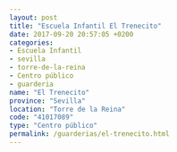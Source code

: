```yaml
---
layout: post
title: "Escuela Infantil El Trenecito"
date: 2017-09-20 20:57:05 +0200
categories:
- Escuela Infantil
- sevilla
- torre-de-la-reina
- Centro público
- guarderia
name: "El Trenecito"
province: "Sevilla"
location: "Torre de la Reina"
code: "41017089"
type: "Centro público"
permalink: /guarderias/el-trenecito.html
---
```

